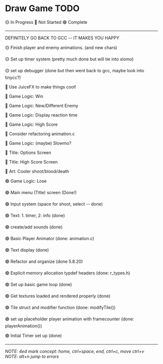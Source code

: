 # Draw Game TODO


🟡 In Progress
🔴 Not Started
🟢 Complete

---
DEFINITELY GO BACK TO GCC -- IT MAKES YOU HAPPY

🟡 Finish player and enemy animations. (and new chars)

🟡 Set up timer system (pretty much done but will tie into slomo)

🟡 set up debugger (done but then went back to gcc, maybe look into tinycc?)

🔴 Use JuiceFX to make things cool!

🔴 Game Logic: Win 

🔴 Game Logic: New/Different Enemy

🔴 Game Logic: Display reaction time

🔴 Game Logic: High Score

🔴 Consider refactoring animation.c

🔴 Game Logic: (maybe) Slowmo?

🔴 Title: Options Screen

🔴 Title: High Score Screen

🔴 Art: Cooler shoot/blood/death

🟢 Game Logic: Lose 

🟢 Main menu (Title) screen (Done!)

🟢 Input system (space for shoot, select -- done)

🟢 Text: 1. timer, 2: info (done)
 
🟢 create/add sounds (done)

🟢 Basic Player Animator (done: animation.c)

🟢 Text display (done)

🟢 Refactor and organize (done 5.8.20)

🟢 Explicit memory allocation typdef headers (done: r_types.h)

🟢 Set up basic game loop (done)

🟢 Get textures loaded and rendered properly (done)

🟢 Tile struct and modifier function (done: modifyTile())

🟢 set up placeholder player animation with framecounter (done: playerAnimation())

🟢 Initial Timer set up (done)

---

*NOTE: 4ed mark concept: home, ctrl+space, end, ctrl+c, move ctrl+v*
*NOTE: alt+n jump to errors*